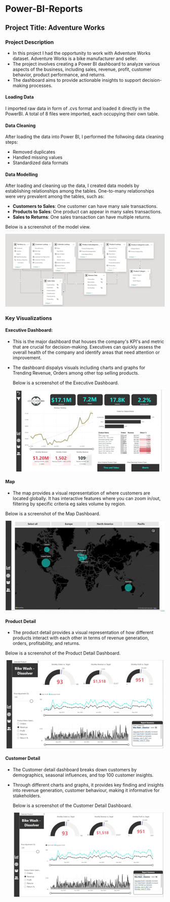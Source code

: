 # Power-BI-Reports

## Project Title: Adventure Works

### Project Description

- In this project I had the opportunity to work with Adventure Works dataset. Adventure Works is a bike manufacturer and seller.
- The project involves creating a Power BI dashboard to analyze various aspects of the business, including sales, revenue, profit, customer behavior, product performance, and returns.
- The dashboard aims to provide actionable insights to support decision-making processes.

#### Loading Data

I imported raw data in form of .cvs format and loaded it directly in the PowerBI. A total of 8 files were imported, each occupying their own table.

#### Data Cleaning

After loading the data into Power BI, I performed the follwoing data cleaning steps:
- Removed duplicates
- Handled missing values
- Standardized data formats


#### Data Modelling

After loading and cleaning up the data, I created data models by establishing relationships among the tables. One-to-many relationships
  were very prevalent among the tables, such as:
  - **Customers to Sales**: One customer can have many sale transactions.
  - **Products to Sales**: One product can appear in many sales transactions.
  - **Sales to Returns**: One sales transaction can have multiple returns.
    
 Below is a screenshot of the model view.
  
  ![Adventure Works Data Model](images/Adventure_Works_Data_Model.png)
  
### Key Visualizations

#### Executive Dashboard: 
- This is the major dashboard that houses the company's KPI's and metric that are crucial for decision-making. Executives can quickly assess the overall
  health of the company and identify areas that need attention or improvement.
- The dashboard dispalys visuals including charts and graphs for Trending Revenue, Orders among other top selling products.
  
  Below is a screenshot of the Executive Dashboard.
  
   ![Adventure Works Executive Dashboard](images/Adventure%20Works%20Executive%20Dashboard.png)

#### Map
- The map provides a visual representation of where customers are located globally. It has interactive features where you can zoom in/out, filtering
  by specific criteria eg sales volume by region.
  
 Below is a screenshot of the Map Dashboard.
 
  ![Adventure_Works_Map](images/Adventure_Works_Map.png)


#### Product Detail
- The product detail provides a visual representation of how different products interact with each other in terms of revenue generation,
   orders, profitability, and returns.

 Below is a screenshot of the Product Detail Dashboard.

![Adventure_Works Product Detail](images/Adventure_Works%20Product%20Detail.png)


#### Customer Detail
- The Customer detail dashboard breaks down customers by demographics, seasonal influences, and top 100 customer insights.
- Through different charts and graphs, it provides key finding and insights into revenue generation, customer behaviour, making it informative for stakeholders.

  Below is a screenshot of the Customer Detail Dashboard.

  ![Adventure_Works Product Detail](images/Adventure_Works%20Product%20Detail.png)
 




















  

